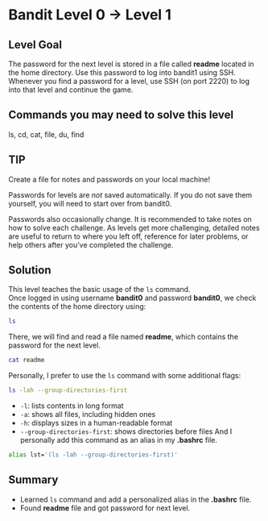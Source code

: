 # Bandit Level 0 → Level 1
## Level Goal
The password for the next level is stored in a file called **readme** located in the home directory.
Use this password to log into bandit1 using SSH.
Whenever you find a password for a level, use SSH (on port 2220) to log into that level and continue the game.

## Commands you may need to solve this level
ls, cd, cat, file, du, find

## TIP
Create a file for notes and passwords on your local machine!

Passwords for levels are *not* saved automatically. If you do not save them yourself, you will need to start over from bandit0.

Passwords also occasionally change.
It is recommended to take notes on how to solve each challenge.
As levels get more challenging, detailed notes are useful to return to where you left off, reference for later problems, or help others after you’ve completed the challenge.

## Solution
This level teaches the basic usage of the `ls` command.  
Once logged in using username **bandit0** and password **bandit0**, we check the contents of the home directory using:
```bash
ls
```
There, we will find and read a file named **readme**, which contains the password for the next level.
```bash
cat readme
```
Personally, I prefer to use the `ls` command with some additional flags:
```bash
ls -lah --group-directories-first
```
- `-l`: lists contents in long format
- `-a`: shows all files, including hidden ones
- `-h`: displays sizes in a human-readable format
- `--group-directories-first`: shows directories before files
And I personally add this command as an alias in my **.bashrc** file.
```bash
alias lst='(ls -lah --group-directories-first)'
```

## Summary
- Learned `ls` command and add a personalized alias in the **.bashrc** file.
- Found **readme** file and got password for next level.
